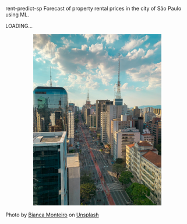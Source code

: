 rent-predict-sp
Forecast of property rental prices in the city of São Paulo using ML.

LOADING...



<p align="center">
<img width=70% src="
https://raw.githubusercontent.com/gabrielcapela/rent-predict-sp/main/images/bianca-monteiro_unsplash.jpg">
</p>

Photo by <a href="https://unsplash.com/pt-br/@biancafmonteiro?utm_content=creditCopyText&utm_medium=referral&utm_source=unsplash">Bianca Monteiro</a> on <a href="https://unsplash.com/pt-br/fotografias/foto-aerea-de-edificios-da-cidade-durante-o-dia-UzN-d1g4moY?utm_content=creditCopyText&utm_medium=referral&utm_source=unsplash">Unsplash</a>
      